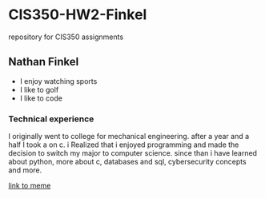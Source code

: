 # CIS350-HW2-Finkel
repository for CIS350 assignments

## Nathan Finkel
- I enjoy watching sports
- I like to golf
- I like to code

### Technical experience

I originally went to college for mechanical engineering. after a year and a half I took a on c. i Realized that i enjoyed programming and made the decision to switch my major to computer science. since than i have learned about python, more about c, databases and sql, cybersecurity concepts and more. 

[link to meme](https://images7.memedroid.com/images/UPLOADED940/655e1c6af3d17.jpeg) 
